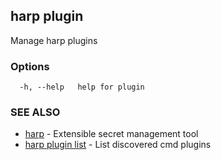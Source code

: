 ## harp plugin

Manage harp plugins

### Options

```
  -h, --help   help for plugin
```

### SEE ALSO

* [harp](harp.md)	 - Extensible secret management tool
* [harp plugin list](harp_plugin_list.md)	 - List discovered cmd plugins

